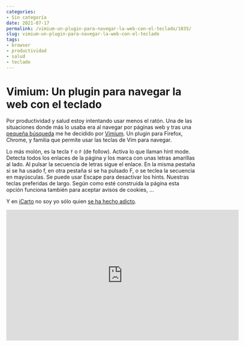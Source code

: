 ```yaml
---
categories:
- Sin categoría
date: 2021-07-17
permalink: /vimium-un-plugin-para-navegar-la-web-con-el-teclado/1035/
slug: vimium-un-plugin-para-navegar-la-web-con-el-teclado
tags:
- browser
- productividad
- salud
- teclado
---
```


# Vimium: Un plugin para navegar la web con el teclado

Por productividad y salud estoy intentando usar menos el ratón. Una de las situaciones donde más lo usaba era al navegar por páginas web y tras una [pequeña búsqueda](https://pakstech.com/blog/browse-web-with-keyboard/) me he decidido por [Vimium](https://vimium.github.io/). Un plugin para Firefox, Chrome, y familia que permite usar las teclas de Vim para navegar.

Lo más molón, es la tecla `f` o `F` (de follow). Activa lo que llaman hint mode. Detecta todos los enlaces de la página y los marca con unas letras amarillas al lado. Al pulsar la secuencia de letras sigue el enlace. En la misma pestaña si se ha usado f, en otra pestaña si se ha pulsado F, o se teclea la secuencia en mayúsculas. Se puede usar Escape para desactivar los hints. Nuestras teclas preferidas de largo. Según como esté construida la página esta opción funciona también para aceptar avisos de cookies, …

Y en [iCarto](https://icarto.es/) no soy yo sólo quien [se ha hecho adicto](https://gitlab.com/icarto/ikdb/-/blob/master/configurar_equipo/browser/browser_navegar_teclado_vimium.md).

<iframe allow="accelerometer; autoplay; clipboard-write; encrypted-media; gyroscope; picture-in-picture; web-share" allowfullscreen="" frameborder="0" height="349" loading="lazy" referrerpolicy="strict-origin-when-cross-origin" src="https://www.youtube.com/embed/t67Sn0RGK54?feature=oembed" title="Vimium - The Hacker's Browser" width="620"></iframe>